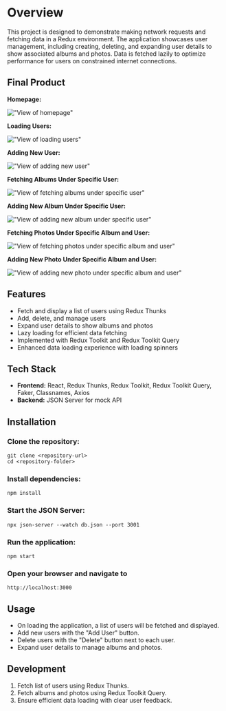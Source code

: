# Overview
This project is designed to demonstrate making network requests and fetching data in a Redux environment. The application showcases user management, including creating, deleting, and expanding user details to show associated albums and photos. Data is fetched lazily to optimize performance for users on constrained internet connections.

## Final Product

**Homepage:**

!["View of homepage"]()

**Loading Users:**

!["View of loading users"]()

**Adding New User:**

!["View of adding new user"]()

**Fetching Albums Under Specific User:**

!["View of fetching albums under specific user"]()

**Adding New Album Under Specific User:**

!["View of adding new album under specific user"]()

**Fetching Photos Under Specific Album and User:**

!["View of fetching photos under specific album and user"]()

**Adding New Photo Under Specific Album and User:**

!["View of adding new photo under specific album and user"]()

## Features
* Fetch and display a list of users using Redux Thunks
* Add, delete, and manage users
* Expand user details to show albums and photos
* Lazy loading for efficient data fetching
* Implemented with Redux Toolkit and Redux Toolkit Query
* Enhanced data loading experience with loading spinners

## Tech Stack
* **Frontend:** React, Redux Thunks, Redux Toolkit, Redux Toolkit Query, Faker, Classnames, Axios
* **Backend:** JSON Server for mock API

## Installation

### Clone the repository:

```
git clone <repository-url>
cd <repository-folder>
```

### Install dependencies:

```
npm install
```

### Start the JSON Server:

```
npx json-server --watch db.json --port 3001
```

### Run the application:

```
npm start
```

### Open your browser and navigate to 

```
http://localhost:3000
```

## Usage
* On loading the application, a list of users will be fetched and displayed.
* Add new users with the "Add User" button.
* Delete users with the "Delete" button next to each user.
* Expand user details to manage albums and photos.

## Development
1. Fetch list of users using Redux Thunks.
2. Fetch albums and photos using Redux Toolkit Query.
3. Ensure efficient data loading with clear user feedback.
